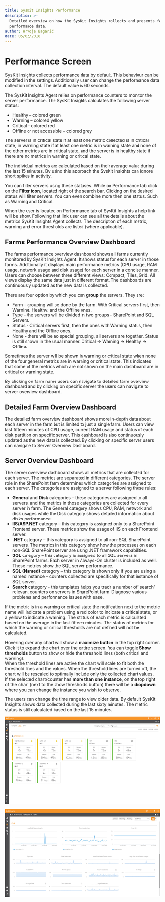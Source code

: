 ```yaml
---
title: SysKit Insights Performance
description: >-
  Detailed overview on how the SysKit Insights collects and presents farm
  performance data.
author: Hrvoje Bagarić
date: 05/02/2018
---
```


# Performance Screen

SysKit Insights collects performance data by default. This behaviour can be modified in the settings. Additionally user can change the performance data collection interval. The default value is 60 seconds.

The SysKit Insights Agent relies on performance counters to monitor the server performance. The SysKit Insights calculates the following server status:

* Healthy – colored green
* Warning – colored yellow
* Critical – colored red
* Offline or not accessible – colored grey

The server is in critical state if at least one metric collected is in critical state, in warning state if at least one metric is in warning state and none of the other metrics are in critical state, and the server is in healthy state if there are no metrics in warning or critical state.

The individual metrics are calculated based on their average value during the last 15 minutes. By using this approach the SysKit Insights can ignore short spikes in activity.

You can filter servers using these statuses. While on Performance tab click on the **Filter icon**, located right of the search bar. Clicking on the desired status will filter servers. You can even combine more then one status. Such as Warning and Critical.

When the user is located on Performance tab of SysKit Insights a help link will be show. Following that link user can see all the details about the metrics SysKit Insights Agent collects. The description of each metric, warning and error thresholds are listed \(where applicable\).

## Farms Performance Overview Dashboard

The farms performance overview dashboard shows all farms currently monitored by SysKit Insights Agent. It shows status for each server in those farms. Additionally it displays main performance metrics \(CPU usage, RAM usage, network usage and disk usage\) for each server in a concise manner. Users can choose between three different views: Compact, Tiles, Grid. All views display the same data just in different format. The dashboards are continuously updated as the new data is collected.

There are four option by which you can **group** the servers. They are:

* Farm - grouping will be done by the farm. With Critical servers first, then Warning, Healthy, and the Offline ones. 
* Type - the servers will be divided in two groups - SharePoint and SQL Servers.
* Status - Critical servers first, then the ones with Warning status, then Healthy and the Offline ones. 
* None - there will be no special grouping, all servers are together. Status is still shown in the usual manner. Critical -&gt; Warning -&gt; Healthy -&gt; Offline.

Sometimes the server will be shown in warning or critical state when none of the four general metrics are in warning or critical state. This indicates that some of the metrics which are not shown on the main dashboard are in critical or warning state.

By clicking on farm name users can navigate to detailed farm overview dashboard and by clicking on specific server the users can navigate to server overview dashboard.

## Detailed Farm Overview Dashboard

The detailed farm overview dashboard shows more in-depth data about each server in the farm but is limited to just a single farm. Users can view last fifteen minutes of CPU usage, current RAM usage and status of each disk partition on specific server. This dashboard is also continuously updated as the new data is collected. By clicking on specific server users can navigate to Server Overview Dashboard.

## Server Overview Dashboard

The server overview dashboard shows all metrics that are collected for each server. The metrics are separated in different categories. The server role in the SharePoint farm determines which categories are assigned to each server. The categories are assigned to a server following these rules:

* **General** and **Disk** categories – these categories are assigned to all servers, and the metrics in those categories are collected for every server in farm. The General category shows CPU, RAM, network and disk usages while the Disk category shows detailed information about disks performance
* **IIS/ASP.NET** category – this category is assigned only to a SharePoint Frontend server. These metrics show the usage of IIS on each Frontend server.
* **.NET** category – this category is assigned to all non-SQL SharePoint servers. The metrics in this category show how the processes on each non-SQL SharePoint server are using .NET framework capabilities.
* **SQL** category – this category is assigned to all SQL servers in SharePoint farms. Each server in Always-On cluster is included as well. These metrics show the SQL server performance.
* **SQL \(Named\)** category – this category is shown only if you are using a named instance - counters collected are specifically for that instance of SQL server.
* **Search** category - this templates helps you track a number of 'search' relevant counters on servers in SharePoint farm. Diagnose various problems and performance issues with ease.

If the metric is in a warning or critical state the notification next to the metric name will indicate a problem using a red color to indicate a critical state, or a yellow to indicate a warning. The status of each metric is calculated based on the average in the last fifteen minutes. The status of metrics for which the warning or critical thresholds are not defined will not be calculated.

Hovering over any chart will show a **maximize button** in the top right corner. Click it to expand the chart over the entire screen. You can toggle **Show thresholds** button to show or hide the threshold lines \(both critical and warning\).  
When the threshold lines are active the chart will scale to fit both the threshold lines and the values. When the threshold lines are turned off, the chart will be rescaled to optimally include only the collected chart values.  
If the selected chart/counter has **more than one instance**, on the top right of the chart \(next to the show thresholds button\) there will be a **dropdown** where you can change the instance you wish to observe.

The users can change the time range to view older data. By default SysKit Insights shows data collected during the last sixty minutes. The metric status is still calculated based on the last 15 minutes.

![](../.gitbook/assets/performance-dashboard.png)

![](../.gitbook/assets/performance-screen2.png)

